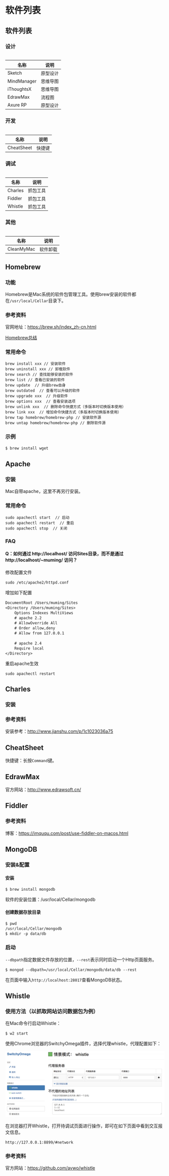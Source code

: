 # 软件列表

## 软件列表

### 设计

###### 

|名称		|说明		|
|-----------|-----------|
|Sketch		|原型设计|
|MindManager|思维导图|
|iThoughtsX |思维导图|
|EdrawMax	|流程图	 |
|Axure RP	|原型设计|


### 开发

###### 

|名称		|说明		|
|-----------|-----------|
|CheatSheet	|快捷键		|


### 调试

###### 

|名称		|说明		|
|-----------|-----------|
|Charles	|抓包工具		|
|Fiddler	|抓包工具		|
|Whistle	|抓包工具		|


### 其他

###### 

|名称		|说明		|
|-----------|-----------|
|CleanMyMac	|软件卸载		|


## Homebrew

### 功能

Homebrew是Mac系统的软件包管理工具。使用brew安装的软件都在`/usr/local/Cellar`目录下。


### 参考资料

官网地址：https://brew.sh/index_zh-cn.html

[Homebrew总结](http://www.jianshu.com/p/8ad7056b243f)


### 常用命令

```
brew install xxx // 安装软件
brew uninstall xxx // 卸载软件
brew search // 查找能够安装的软件
brew list // 查看已安装的软件
brew update  // 升级brew自身
brew outdated  // 查看可以升级的软件
brew upgrade xxx  // 升级软件 
brew options xxx  // 查看安装选项
brew unlink xxx  // 删除命令快捷方式（多版本时切换版本使用）
brew link xxx  // 增加命令快捷方式（多版本时切换版本使用）
brew tap homebrew/homebrew-php // 安装软件源
brew untap homebrew/homebrew-php // 删除软件源
```


### 示例

```bash
$ brew install wget
```


## Apache

### 安装

Mac自带apache，这里不再另行安装。


### 常用命令

```
sudo apachectl start  // 启动
sudo apachectl restart  // 重启
sudo apachectl stop  // 关闭
```


### FAQ

#### Q：如何通过 http://localhost/ 访问Sites目录，而不是通过 http://localhost/~muming/ 访问？

修改配置文件

```
sudo /etc/apache2/httpd.conf
```

增加如下配置

```
DocumentRoot /Users/muming/Sites
<Directory /Users/muming/Sites>
    Options Indexes MultiViews
    # apache 2.2
    # AllowOverride All
    # Order allow,deny
    # Allow from 127.0.0.1

    # apache 2.4
    Require local
</Directory>
```

重启apache生效

```
sudo apachectl restart
```


## Charles

### 安装


### 参考资料

安装参考：http://www.jianshu.com/p/1c1023036a75


## CheatSheet

快捷键：长按`Command`键。


## EdrawMax

官方网站：http://www.edrawsoft.cn/


## Fiddler

### 参考资料

博客：https://imququ.com/post/use-fiddler-on-macos.html


## MongoDB

### 安装&配置

#### 安装

```
$ brew install mongodb
```

软件的安装位置：/usr/local/Cellar/mongodb

#### 创建数据存放目录

```
$ pwd
/usr/local/Cellar/mongodb
$ mkdir -p data/db
```


### 启动

`--dbpath`指定数据文件存放的位置，`--rest`表示同时启动一个Http页面服务。

```
$ mongod --dbpath=/usr/local/Cellar/mongodb/data/db --rest
```

在页面中输入`http://localhost:28017`查看MongoDB状态。


## Whistle

### 使用方法（以抓取网站访问数据包为例）

在Mac命令行启动Whistle：

```
$ w2 start
```

使用Chrome浏览器的SwitchyOmega插件，选择代理whistle，代理配置如下：

[![whistle代理](images/whistle_proxy.jpg)](images/whistle_proxy.jpg)

在浏览器打开Whistle，打开待调试页面进行操作，即可在如下页面中看到交互报文信息。

```
http://127.0.0.1:8899/#network
```


### 参考资料

官方网站：https://github.com/avwo/whistle

